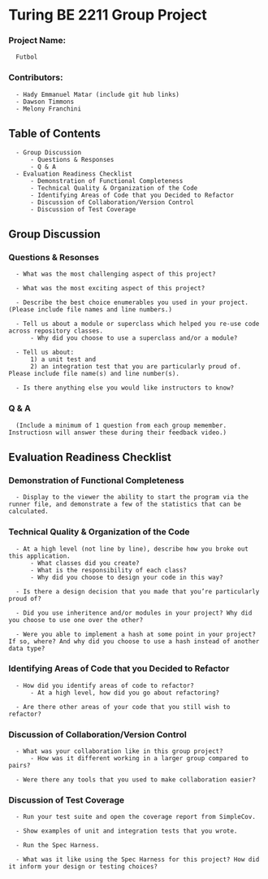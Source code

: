# **Turing BE 2211 Group Project**

### Project Name: 
      Futbol

### Contributors: 
      - Hady Emmanuel Matar (include git hub links)
      - Dawson Timmons 
      - Melony Franchini 



## Table of Contents
      - Group Discussion
          - Questions & Responses
          - Q & A
      - Evaluation Readiness Checklist
          - Demonstration of Functional Completeness
          - Technical Quality & Organization of the Code
          - Identifying Areas of Code that you Decided to Refactor
          - Discussion of Collaboration/Version Control
          - Discussion of Test Coverage



## Group Discussion

  ### Questions & Resonses
      - What was the most challenging aspect of this project?

      - What was the most exciting aspect of this project?

      - Describe the best choice enumerables you used in your project. (Please include file names and line numbers.)

      - Tell us about a module or superclass which helped you re-use code across repository classes. 
          - Why did you choose to use a superclass and/or a module?

      - Tell us about:
          1) a unit test and 
          2) an integration test that you are particularly proud of. Please include file name(s) and line number(s).

      - Is there anything else you would like instructors to know?


  ### Q & A
      (Include a minimum of 1 question from each group memember. Instructiosn will answer these during their feedback video.)



## Evaluation Readiness Checklist 
  ### Demonstration of Functional Completeness
      - Display to the viewer the ability to start the program via the runner file, and demonstrate a few of the statistics that can be calculated.


  ### Technical Quality & Organization of the Code
      - At a high level (not line by line), describe how you broke out this application. 
          - What classes did you create? 
          - What is the responsibility of each class? 
          - Why did you choose to design your code in this way?

      - Is there a design decision that you made that you’re particularly proud of?

      - Did you use inheritence and/or modules in your project? Why did you choose to use one over the other?

      - Were you able to implement a hash at some point in your project? If so, where? And why did you choose to use a hash instead of another data type?


  ### Identifying Areas of Code that you Decided to Refactor
      - How did you identify areas of code to refactor? 
          - At a high level, how did you go about refactoring?

      - Are there other areas of your code that you still wish to refactor?


  ### Discussion of Collaboration/Version Control
      - What was your collaboration like in this group project? 
          - How was it different working in a larger group compared to pairs?

      - Were there any tools that you used to make collaboration easier?


  ### Discussion of Test Coverage
      - Run your test suite and open the coverage report from SimpleCov.

      - Show examples of unit and integration tests that you wrote.

      - Run the Spec Harness.

      - What was it like using the Spec Harness for this project? How did it inform your design or testing choices?


      




